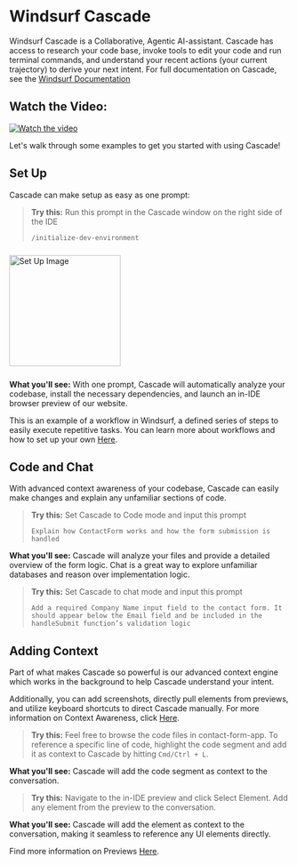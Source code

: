 # Windsurf Cascade 
Windsurf Cascade is a Collaborative, Agentic AI-assistant. Cascade has access to research your code base, invoke tools to edit your code and run terminal commands, and understand your recent actions (your current trajectory) to derive your next intent. For full documentation on Cascade, see the [Windsurf Documentation](https://docs.windsurf.com/windsurf/cascade/cascade)


## Watch the Video:

[![Watch the video](https://img.youtube.com/vi/ObUJEGDHm34/hqdefault.jpg)](https://www.youtube.com/embed/ObUJEGDHm34)

 Let's walk through some examples to get you started with using Cascade!

## Set Up 
Cascade can make setup as easy as one prompt:
> **Try this:**
> Run this prompt in the Cascade window on the right side of the IDE
> ```text
> /initialize-dev-environment
> ```

<div style="margin: 24px 0;"><img src="assets/cascade/cascade-intialize-workflow.png" alt="Set Up Image" width="200"/></div>

**What you'll see:** With one prompt, Cascade will automatically analyze your codebase, install the necessary dependencies, and launch an in-IDE browser preview of our website. 

This is an example of a workflow in Windsurf, a defined series of steps to easily execute repetitive tasks. You can learn more about workflows and how to set up your own [Here](https://docs.windsurf.com/windsurf/cascade/workflows).

## Code and Chat
With advanced context awareness of your codebase, Cascade can easily make changes and explain any unfamiliar sections of code. 
> **Try this:**
> Set Cascade to Code mode and input this prompt
> ```text
> Explain how ContactForm works and how the form submission is handled
> ```

**What you'll see:** Cascade will analyze your files and provide a detailed overview of the form logic. Chat is a great way to explore unfamiliar databases and reason over implementation logic.

> **Try this:**
> Set Cascade to chat mode and input this prompt
> ```text
> Add a required Company Name input field to the contact form. It should appear below the Email field and be included in the handleSubmit function’s validation logic
> ```

## Adding Context
Part of what makes Cascade so powerful is our advanced context engine which works in the background to help Cascade understand your intent.

Additionally, you can add screenshots, directly pull elements from previews, and utilize keyboard shortcuts to direct Cascade manually. For more information on Context Awareness, click [Here](https://docs.windsurf.com/context-awareness/windsurf-overview).

> **Try this:**
> Feel free to browse the code files in contact-form-app. To reference a specific line of code, highlight the code segment and add it as context to Cascade by hitting `Cmd/Ctrl + L`.

**What you'll see:** Cascade will add the code segment as context to the conversation.

> **Try this:**
> Navigate to the in-IDE preview and click Select Element. Add any element from the preview to the conversation.

**What you'll see:** Cascade will add the element as context to the conversation, making it seamless to reference any UI elements directly.

Find more information on Previews [Here](https://docs.windsurf.com/windsurf/previews).

